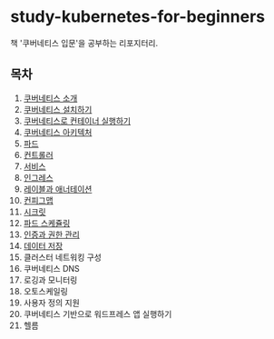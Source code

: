 # study-kubernetes-for-beginners
책 '쿠버네티스 입문'을 공부하는 리포지터리.

## 목차

1. [쿠버네티스 소개](./01/index.md)
2. [쿠버네티스 설치하기](./02/index.md)
3. [쿠버네티스로 컨테이너 실행하기](./03/index.md)
4. [쿠버네티스 아키텍처](./04/index.md)
5. [파드](./05/index.md)
6. [컨트롤러](./06/index.md)
7. [서비스](./07/index.md)
8. [인그레스](./08/index.md)
9. [레이블과 애너테이션](./09/index.md)
10. [컨피그맵](./10/index.md)
11. [시크릿](./11/index.md)
12. [파드 스케쥴링](./12/index.md)
13. [인증과 권한 관리](./13/index.md)
14. [데이터 저장](./14/index.md)
15. 클러스터 네트워킹 구성
16. 쿠버네티스 DNS
17. 로깅과 모니터링
18. 오토스케일링
19. 사용자 정의 지원
20. 쿠버네티스 기반으로 워드프레스 앱 실행하기
21. 헬름
